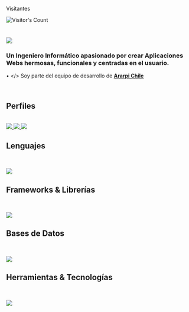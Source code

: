 <div> 
  <p>Visitantes</p>
  <img src="https://profile-counter.glitch.me/{RodensRosier}/count.svg" alt="Visitor's Count" />
</div>
<h1>
    <img src="https://readme-typing-svg.herokuapp.com/?font=Inter&size=48&center=true&vCenter=true&width=500&height=70&color=39FF14&duration=4000&lines=+¡Hola+a+todos+(as)!+👋;+¡Soy+Rodens+Rosier!;" />
</h1>

### Un Ingeniero Informático apasionado por crear Aplicaciones Webs hermosas, funcionales y centradas en el usuario.

• </> Soy parte del equipo de desarrollo de **[Ararpi Chile](https://ararpi.com)**

<br>


## Perfiles
<br>
<div>
  <a href="mailto:rodensrosier1@gmail.com">
    <img src="https://img.shields.io/badge/Gmail-333333?style=for-the-badge&logo=gmail&logoColor=red" />
  </a>
  <a href="https://linkedin.com/in/rodensrosier" target="_blank">
    <img src="https://img.shields.io/badge/LinkedIn-0077B5?style=for-the-badge&logo=linkedin&logoColor=white" target="_blank" />
  </a>
  <a href="https://instagram.com/RodensRosier/" target="_blank">
    <img src="https://img.shields.io/badge/Instagram-000000?style=for-the-badge&logo=instagram&logoColor=white" target="_blank" />
  </a>
</div>

## Lenguajes

<br>

<p>
  <img src="https://skillicons.dev/icons?i=html,css,javascript,python" />
</p>

## Frameworks & Librerías

<br>

<p>
  <img src="https://skillicons.dev/icons?i=django,react,sass" />
</p>

## Bases de Datos

<br>

<p>
  <img src="https://skillicons.dev/icons?i=mysql" />
</p>

## Herramientas & Tecnologías

<br>

<p>
  <img src="https://skillicons.dev/icons?i=git,github,linux" />
</p>
